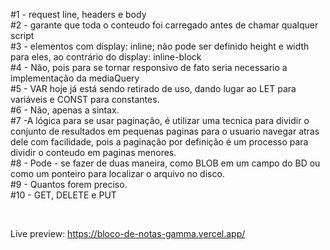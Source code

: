 #1 - request line, headers e body</br>
#2 - garante que toda o conteudo foi carregado antes de chamar qualquer script</br>
#3 - elementos com display: inline; não pode ser definido height e width para eles, ao contrário do display: inline-block</br>
#4 - Não, pois para se tornar responsivo de fato seria necessario a implementação da mediaQuery</br>
#5 - VAR hoje já está sendo retirado de uso, dando lugar ao LET para variáveis e CONST para constantes.</br>
#6 - Não, apenas a sintax.</br>
#7 -A lógica para se usar paginação, é utilizar uma tecnica para dividir o conjunto de resultados em pequenas paginas para o usuario navegar atras dele com facilidade, pois a paginação por definição é um processo para dividir o conteudo em paginas menores. </br>
#8 - Pode - se fazer de duas maneira, como BLOB em um campo do BD ou como um ponteiro para localizar o arquivo no disco.</br>
#9 - Quantos forem preciso.</br>
#10 - GET, DELETE e PUT</br>

</br>

Live preview: https://bloco-de-notas-gamma.vercel.app/
